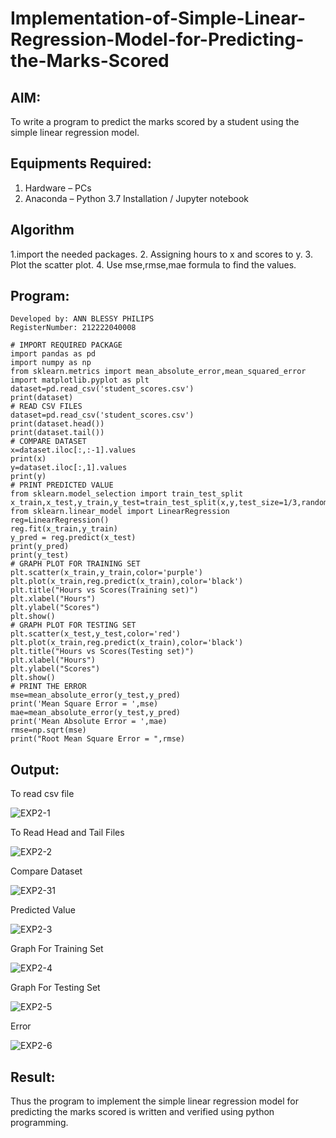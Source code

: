 # Implementation-of-Simple-Linear-Regression-Model-for-Predicting-the-Marks-Scored

## AIM:
To write a program to predict the marks scored by a student using the simple linear regression model.


## Equipments Required:
1. Hardware – PCs
2. Anaconda – Python 3.7 Installation / Jupyter notebook


## Algorithm
1.import the needed packages. 
2. Assigning hours to x and scores to y. 
3. Plot the scatter plot. 
4. Use mse,rmse,mae formula to find the values.

## Program:
```
Developed by: ANN BLESSY PHILIPS
RegisterNumber: 212222040008

# IMPORT REQUIRED PACKAGE
import pandas as pd
import numpy as np
from sklearn.metrics import mean_absolute_error,mean_squared_error
import matplotlib.pyplot as plt
dataset=pd.read_csv('student_scores.csv')
print(dataset)
# READ CSV FILES
dataset=pd.read_csv('student_scores.csv')
print(dataset.head())
print(dataset.tail())
# COMPARE DATASET
x=dataset.iloc[:,:-1].values
print(x)
y=dataset.iloc[:,1].values
print(y)
# PRINT PREDICTED VALUE
from sklearn.model_selection import train_test_split
x_train,x_test,y_train,y_test=train_test_split(x,y,test_size=1/3,random_state=0)
from sklearn.linear_model import LinearRegression
reg=LinearRegression()
reg.fit(x_train,y_train)
y_pred = reg.predict(x_test)
print(y_pred)
print(y_test)
# GRAPH PLOT FOR TRAINING SET
plt.scatter(x_train,y_train,color='purple')
plt.plot(x_train,reg.predict(x_train),color='black')
plt.title("Hours vs Scores(Training set)")
plt.xlabel("Hours")
plt.ylabel("Scores")
plt.show()
# GRAPH PLOT FOR TESTING SET
plt.scatter(x_test,y_test,color='red')
plt.plot(x_train,reg.predict(x_train),color='black')
plt.title("Hours vs Scores(Testing set)")
plt.xlabel("Hours")
plt.ylabel("Scores")
plt.show()
# PRINT THE ERROR
mse=mean_absolute_error(y_test,y_pred)
print('Mean Square Error = ',mse)
mae=mean_absolute_error(y_test,y_pred)
print('Mean Absolute Error = ',mae)
rmse=np.sqrt(mse)
print("Root Mean Square Error = ",rmse)
```

## Output:

To read csv file

![EXP2-1](https://github.com/AnnBlessy/Implementation-of-Simple-Linear-Regression-Model-for-Predicting-the-Marks-Scored/assets/119477835/8b1b1bf7-e639-4ceb-913e-b3923ae057f2)

To Read Head and Tail Files

![EXP2-2](https://github.com/AnnBlessy/Implementation-of-Simple-Linear-Regression-Model-for-Predicting-the-Marks-Scored/assets/119477835/205a4ed2-5813-4570-95c3-c7dbe7279511)

Compare Dataset

![EXP2-31](https://github.com/AnnBlessy/Implementation-of-Simple-Linear-Regression-Model-for-Predicting-the-Marks-Scored/assets/119477835/cc60f8f8-a524-4d0d-bb6a-60d99e2a41c7)


Predicted Value

![EXP2-3](https://github.com/AnnBlessy/Implementation-of-Simple-Linear-Regression-Model-for-Predicting-the-Marks-Scored/assets/119477835/921c4e15-3be1-4187-aded-c63aadaa8a26)


Graph For Training Set

![EXP2-4](https://github.com/AnnBlessy/Implementation-of-Simple-Linear-Regression-Model-for-Predicting-the-Marks-Scored/assets/119477835/1c9e8b15-9199-4037-b22f-f026defe8889)


Graph For Testing Set

![EXP2-5](https://github.com/AnnBlessy/Implementation-of-Simple-Linear-Regression-Model-for-Predicting-the-Marks-Scored/assets/119477835/f9ed7cc5-e28a-4376-aac4-efcd9cdc92f9)


Error

![EXP2-6](https://github.com/AnnBlessy/Implementation-of-Simple-Linear-Regression-Model-for-Predicting-the-Marks-Scored/assets/119477835/80090da9-868b-4854-b970-840396a4be77)



## Result:
Thus the program to implement the simple linear regression model for predicting the marks scored is written and verified using python programming.
